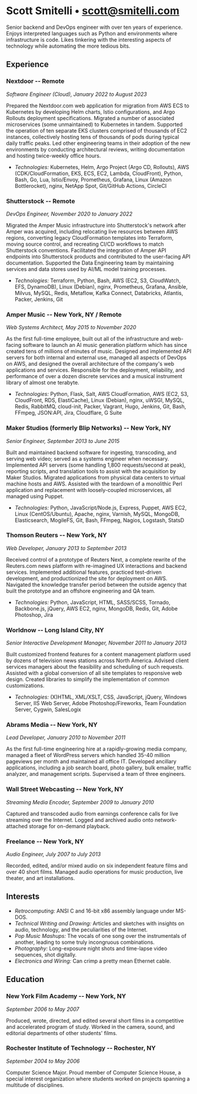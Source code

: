 <style media="print">#branding{display:none}</style>

# Scott Smitelli &bull; <scott@smitelli.com>

Senior backend and DevOps engineer with over ten years of experience. Enjoys interpreted languages such as Python and environments where infrastructure is code. Likes tinkering with the interesting aspects of technology while automating the more tedious bits.

## Experience

### Nextdoor -- Remote

_Software Engineer<!-- 4 --> (Cloud), January 2022 to August 2023_

Prepared the Nextdoor.com web application for migration from AWS ECS to Kubernetes by developing Helm charts, Istio configurations, and Argo Rollouts deployment specifications. Migrated a number of associated microservices (some unmaintained) to Kubernetes in tandem. Supported the operation of ten separate EKS clusters comprised of thousands of EC2 instances, collectively hosting tens of thousands of pods during typical daily traffic peaks. Led other engineering teams in their adoption of the new environments by conducting architectural reviews, writing documentation and hosting twice-weekly office hours.

* _Technologies:_ Kubernetes, Helm, Argo Project (Argo CD, Rollouts), AWS (CDK/CloudFormation, EKS, ECS, EC2, Lambda, CloudFront), Python, Bash, Go, Lua, Istio/Envoy, Prometheus, Grafana, Linux (Amazon Bottlerocket), nginx, NetApp Spot, Git/GitHub Actions, CircleCI

### Shutterstock -- Remote

_DevOps Engineer<!-- III -->, November 2020 to January 2022_

Migrated the Amper Music infrastructure into Shutterstock's network after Amper was acquired, including relocating live resources between AWS regions, converting legacy CloudFormation templates into Terraform, moving source control, and recreating CI/CD workflows to match Shutterstock conventions. Facilitated the integration of Amper API endpoints into Shutterstock products and contributed to the user-facing API documentation. Supported the Data Engineering team by maintaining services and data stores used by AI/ML model training processes.

* _Technologies:_ Terraform, Python, Bash, AWS (EC2, S3, CloudWatch, EFS, DynamoDB), Linux (Debian), nginx, Prometheus, Grafana, Ansible, Milvus, MySQL, Redis, Metaflow, Kafka Connect, Databricks, Atlantis, Packer, Jenkins, Git

### Amper Music -- New York, NY / Remote

_Web Systems Architect, May 2015 to November 2020_

As the first full-time employee, built out all of the infrastructure and web-facing software to launch an AI music generation platform which has since created tens of millions of minutes of music. Designed and implemented API servers for both internal and external use, managed all aspects of DevOps on AWS, and designed the overall architecture of the company's web applications and services. Responsible for the deployment, reliability, and performance of over a dozen discrete services and a musical instrument library of almost one terabyte.

* _Technologies:_ Python, Flask, Salt, AWS CloudFormation, AWS (EC2, S3, CloudFront, RDS, ElastiCache), Linux (Debian), nginx, uWSGI, MySQL, Redis, RabbitMQ, cloud-init, Packer, Vagrant, Hugo, Jenkins, Git, Bash, FFmpeg, JSON:API, Jira, Cloudflare, G Suite

### Maker Studios (formerly Blip Networks) -- New York, NY

_Senior Engineer, September 2013 to June 2015_

Built and maintained backend software for ingesting, transcoding, and serving web video; served as a systems engineer when necessary. Implemented API servers (some handling 1,800 requests/second at peak), reporting scripts, and translation tools to assist with the acquisition by Maker Studios. Migrated applications from physical data centers to virtual machine hosts and AWS. Assisted with the teardown of a monolithic Perl application and replacement with loosely-coupled microservices, all managed using Puppet.

* _Technologies:_ Python, JavaScript/Node.js, Express, Puppet, AWS EC2, Linux (CentOS/Ubuntu), Apache, nginx, Varnish, MySQL, MongoDB, Elasticsearch, MogileFS, Git, Bash, FFmpeg, Nagios, Logstash, StatsD

### Thomson Reuters -- New York, NY

_Web Developer, January 2013 to September 2013_

Received control of a prototype of Reuters Next, a complete rewrite of the Reuters.com news platform with re-imagined UX interactions and backend services. Implemented additional features, practiced test-driven development, and productionized the site for deployment on AWS. Navigated the knowledge transfer period between the outside agency that built the prototype and an offshore engineering and QA team.

* _Technologies:_ Python, JavaScript, HTML, SASS/SCSS, Tornado, Backbone.js, jQuery, AWS EC2, nginx, MongoDB, Redis, Git, Adobe Photoshop, Jira

### Worldnow -- Long Island City, NY

_Senior Interactive Development Manager, November 2011 to January 2013_

Built customized frontend features for a content management platform used by dozens of television news stations across North America. Advised client services managers about the feasibility and scheduling of such requests. Assisted with a global conversion of all site templates to responsive web design. Created libraries to simplify the implementation of common customizations.

* _Technologies:_ (X)HTML, XML/XSLT, CSS, JavaScript, jQuery, Windows Server, IIS Web Server, Adobe Photoshop/Fireworks, Team Foundation Server, Cygwin, SalesLogix

### Abrams Media -- New York, NY

_Lead Developer, January 2010 to November 2011_

As the first full-time engineering hire at a rapidly-growing media company, managed a fleet of WordPress servers which handled 35-40 million pageviews per month and maintained all office IT. Developed ancillary applications, including a job search board, photo gallery, bulk emailer, traffic analyzer, and management scripts. Supervised a team of three engineers.

### Wall Street Webcasting -- New York, NY

_Streaming Media Encoder, September 2009 to January 2010_

Captured and transcoded audio from earnings conference calls for live streaming over the Internet. Logged and archived audio onto network-attached storage for on-demand playback.

### Freelance -- New York, NY

_Audio Engineer, July 2007 to July 2013_

Recorded, edited, and/or mixed audio on six independent feature films and over 40 short films. Managed audio operations for music production, live theater, and art installations.

## Interests

* _Retrocomputing:_ ANSI C and 16-bit x86 assembly language under MS-DOS.
* _Technical Writing and Drawing:_ Articles and sketches with insights on audio, technology, and the peculiarities of the Internet.
* _Pop Music Mashups:_ The vocals of one song over the instrumentals of another, leading to some truly incongruous combinations.
* _Photography:_ Long-exposure night shots and time-lapse video sequences, shot digitally.
* _Electronics and Wiring:_ Can crimp a pretty mean Ethernet cable.

## Education

### New York Film Academy -- New York, NY

_September 2006 to May 2007_

Produced, wrote, directed, and edited several short films in a competitive and accelerated program of study. Worked in the camera, sound, and editorial departments of other students' films.

### Rochester Institute of Technology -- Rochester, NY

_September 2004 to May 2006_

Computer Science Major. Proud member of Computer Science House, a special interest organization where students worked on projects spanning a multitude of disciplines.
